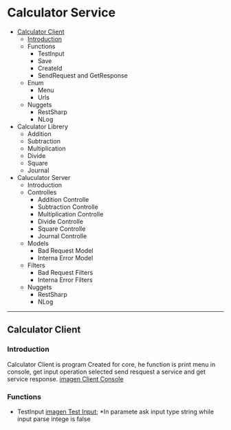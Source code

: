 # Calculator Service
- [Calculator Client](#calculator-client)
	* [Introduction](#Introduction)
	* Functions
		+ TestInput
		+ Save
		+ CreateId
		+ SendRequest and GetResponse
	* Enum
		+ Menu
		+ Urls
	* Nuggets
		+ RestSharp
		+ NLog
- Calculator Librery
	* Addition
	* Subtraction
	* Multiplication
	* Divide
	* Square
	* Journal
- Caluculator Server
	* Introduction
	* Controlles
		+ Addition Controlle
		+ Subtraction Controlle
		+ Multiplication Controlle
		+ Divide Controlle
		+ Square Controlle
		+ Journal Controlle
	* Models
		+ Bad Request Model
		+ Interna Error Model
	* Filters
		+ Bad Request Filters
		+ Interna Error Filters
	* Nuggets
		+ RestSharp
		+ NLog

-----------------------------------------------------------------------------------------------------------------------------------------------------------------------

## Calculator Client

### Introduction

Calculator Client is program Created for core, he function is print menu in console, get input operation selected send resquest a service and get service response.
[imagen Client Console](https://i.imgur.com/NsMNjOb.png)

### Functions

- TestInput
[imagen Test Input](https://i.imgur.com/7JWfXYK.png);
	*In paramete ask input type string while input parse intege is false